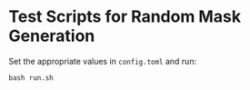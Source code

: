 # Test Scripts for Random Mask Generation

Set the appropriate values in `config.toml` and run:
```
bash run.sh
```
